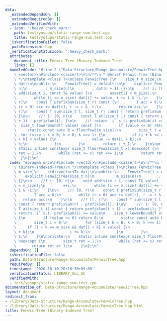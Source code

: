 ```yaml
---
data:
  _extendedDependsOn: []
  _extendedRequiredBy: []
  _extendedVerifiedWith:
  - icon: ':heavy_check_mark:'
    path: test/yosupo/static-range-sum.test.cpp
    title: test/yosupo/static-range-sum.test.cpp
  _isVerificationFailed: false
  _pathExtension: hpp
  _verificationStatusIcon: ':heavy_check_mark:'
  attributes:
    document_title: Fenwic-Tree (Binary-Indexed-Tree)
    links: []
  bundledCode: "#line 2 \"Data-Structure/Range-Accumulate/FenwicTree.hpp\"\n#include\
    \ <vector>\n#include <cassert>\n\n/**\n * @brief Fenwic-Tree (Binary-Indexed-Tree)\n\
    \ */\ntemplate <class T>\nclass FenwicTree {\n    size_t m_size;\n    std::vector<T>\
    \ dat;\n\npublic:\n    FenwicTree() = default;\n\n    explicit FenwicTree(size_t\
    \ n)\n        : m_size(n)\n        , dat(n + 1) {}\n\n    //! i: [0, n)\n    void\
    \ add(size_t i, const T& value) {\n        assert(i < m_size);\n        ++i;\n\
    \        while (i <= m_size) dat[i] += value, i += i & -i;\n    }\n\n    //! [0,\
    \ r)\n    const T prefixSum(size_t r) const {\n        T acc = 0;\n        while\
    \ (r > 0) acc += dat[r], r -= r & -r;\n        return acc;\n    }\n\n    //! [l,\
    \ r)\n    const T sum(size_t l, size_t r) const { return prefixSum(r) - prefixSum(l);\
    \ }\n\n    //! i: [0, n)\n    const T at(size_t i) const { return prefixSum(i\
    \ + 1) - prefixSum(i); }\n\n    //! return `i` s.t. prefixSum(i) >= value\n  \
    \  size_t lowerBound(T value) const {\n        if (value <= 0) return 0;\n   \
    \     static const auto B = floorPow2(m_size);\n        size_t i = 0;\n      \
    \  for (size_t k = B; k > 0; k >>= 1) {\n            if (i + k <= m_size && dat[i\
    \ + k] < value) {\n                value -= dat[i + k];\n                i +=\
    \ k;\n            }\n        }\n        return i + 1;\n    }\n\nprivate:\n   \
    \ static inline constexpr size_t floorPow2(size_t x) noexcept {\n        size_t\
    \ ret = 1;\n        while (ret <= x) ret <<= 1;\n        return ret >> 1;\n  \
    \  }\n};\n"
  code: "#pragma once\n#include <vector>\n#include <cassert>\n\n/**\n * @brief Fenwic-Tree\
    \ (Binary-Indexed-Tree)\n */\ntemplate <class T>\nclass FenwicTree {\n    size_t\
    \ m_size;\n    std::vector<T> dat;\n\npublic:\n    FenwicTree() = default;\n\n\
    \    explicit FenwicTree(size_t n)\n        : m_size(n)\n        , dat(n + 1)\
    \ {}\n\n    //! i: [0, n)\n    void add(size_t i, const T& value) {\n        assert(i\
    \ < m_size);\n        ++i;\n        while (i <= m_size) dat[i] += value, i +=\
    \ i & -i;\n    }\n\n    //! [0, r)\n    const T prefixSum(size_t r) const {\n\
    \        T acc = 0;\n        while (r > 0) acc += dat[r], r -= r & -r;\n     \
    \   return acc;\n    }\n\n    //! [l, r)\n    const T sum(size_t l, size_t r)\
    \ const { return prefixSum(r) - prefixSum(l); }\n\n    //! i: [0, n)\n    const\
    \ T at(size_t i) const { return prefixSum(i + 1) - prefixSum(i); }\n\n    //!\
    \ return `i` s.t. prefixSum(i) >= value\n    size_t lowerBound(T value) const\
    \ {\n        if (value <= 0) return 0;\n        static const auto B = floorPow2(m_size);\n\
    \        size_t i = 0;\n        for (size_t k = B; k > 0; k >>= 1) {\n       \
    \     if (i + k <= m_size && dat[i + k] < value) {\n                value -= dat[i\
    \ + k];\n                i += k;\n            }\n        }\n        return i +\
    \ 1;\n    }\n\nprivate:\n    static inline constexpr size_t floorPow2(size_t x)\
    \ noexcept {\n        size_t ret = 1;\n        while (ret <= x) ret <<= 1;\n \
    \       return ret >> 1;\n    }\n};\n"
  dependsOn: []
  isVerificationFile: false
  path: Data-Structure/Range-Accumulate/FenwicTree.hpp
  requiredBy: []
  timestamp: '2020-10-10 20:16:30+09:00'
  verificationStatus: LIBRARY_ALL_AC
  verifiedWith:
  - test/yosupo/static-range-sum.test.cpp
documentation_of: Data-Structure/Range-Accumulate/FenwicTree.hpp
layout: document
redirect_from:
- /library/Data-Structure/Range-Accumulate/FenwicTree.hpp
- /library/Data-Structure/Range-Accumulate/FenwicTree.hpp.html
title: Fenwic-Tree (Binary-Indexed-Tree)
---
```

